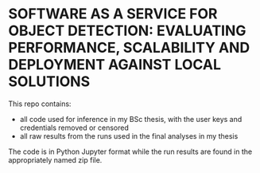 
# SOFTWARE AS A SERVICE FOR OBJECT DETECTION: EVALUATING PERFORMANCE, SCALABILITY AND DEPLOYMENT AGAINST LOCAL SOLUTIONS

This repo contains:
- all code used for inference in my BSc thesis, with the user keys and credentials removed or censored
- all raw results from the runs used in the final analyses in my thesis

The code is in Python Jupyter format while the run results are found in the appropriately named zip file.
